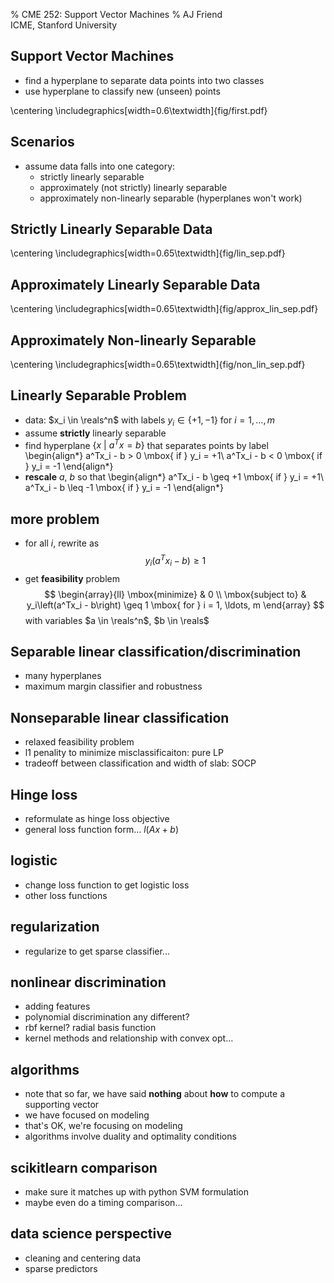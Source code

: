 % CME 252: Support Vector Machines
% AJ Friend \
  ICME, Stanford University

## Support Vector Machines
- find a hyperplane to separate data points into two classes
- use hyperplane to classify new (unseen) points

\centering
\includegraphics[width=0.6\textwidth]{fig/first.pdf}

## Scenarios
- assume data falls into one category:
    + strictly linearly separable
    + approximately (not strictly) linearly separable
    + approximately non-linearly separable (hyperplanes won't work)

## Strictly Linearly Separable Data
\centering
\includegraphics[width=0.65\textwidth]{fig/lin_sep.pdf}

## Approximately Linearly Separable Data
\centering
\includegraphics[width=0.65\textwidth]{fig/approx_lin_sep.pdf}

## Approximately Non-linearly Separable
\centering
\includegraphics[width=0.65\textwidth]{fig/non_lin_sep.pdf}

## Linearly Separable Problem
- data: $x_i \in \reals^n$ with labels $y_i \in \lbrace +1, -1 \rbrace$ for $i = 1, \ldots, m$
- assume **strictly** linearly separable
- find hyperplane $\lbrace x\ \vert\ a^T x = b\rbrace$ that separates points by label
\begin{align*}
a^Tx_i - b > 0 \mbox{ if } y_i = +1\\
a^Tx_i - b < 0 \mbox{ if } y_i = -1
\end{align*}
- **rescale** $a$, $b$ so that
\begin{align*}
a^Tx_i - b \geq +1 \mbox{ if } y_i = +1\\
a^Tx_i - b \leq -1 \mbox{ if } y_i = -1
\end{align*}

## more problem
- for all $i$, rewrite as
$$
y_i\left(a^Tx_i - b\right) \geq 1
$$
- get **feasibility** problem
$$
\begin{array}{ll}
\mbox{minimize} & 0 \\
\mbox{subject to} & y_i\left(a^Tx_i - b\right) \geq 1 \mbox{ for } i = 1, \ldots, m
\end{array}
$$
with variables $a \in \reals^n$, $b \in \reals$




## Separable linear classification/discrimination
- many hyperplanes
- maximum margin classifier and robustness

## Nonseparable linear classification
- relaxed feasibility problem
- l1 penality to minimize misclassificaiton: pure LP
- tradeoff between classification and width of slab: SOCP

## Hinge loss
- reformulate as hinge loss objective
- general loss function form... $l(Ax+b)$

## logistic
- change loss function to get logistic loss
- other loss functions

## regularization
- regularize to get sparse classifier...

## nonlinear discrimination
- adding features
- polynomial discrimination any different?
- rbf kernel? radial basis function
- kernel methods and relationship with convex opt...

## algorithms
- note that so far, we have said **nothing** about **how** to compute a supporting vector
- we have focused on modeling
- that's OK, we're focusing on modeling
- algorithms involve duality and optimality conditions

## scikitlearn comparison
- make sure it matches up with python SVM formulation
- maybe even do a timing comparison...

## data science perspective
- cleaning and centering data
- sparse predictors